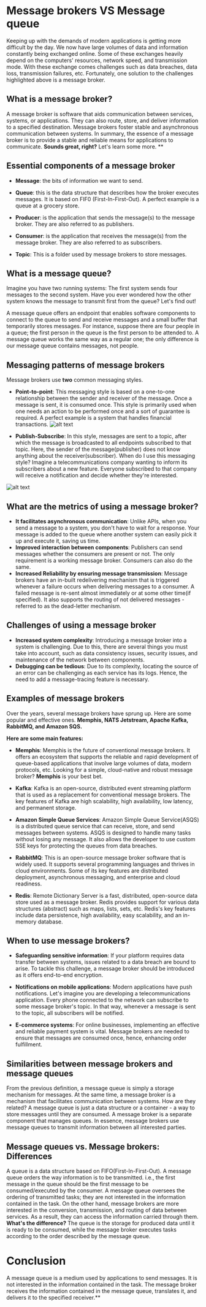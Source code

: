 # Message brokers VS Message queue
Keeping up with the demands of modern applications is getting more difficult by the day. We now have large volumes of data and information constantly being exchanged online. Some of these exchanges heavily depend on the computers' resources, network speed, and transmission mode. With these exchange comes challenges such as data breaches, data loss, transmission failures, etc. Fortunately, one solution to the challenges highlighted above is a message broker.

## What is a message broker?
A message broker is software that aids communication between services, systems, or applications. They can also route, store, and deliver information to a specified destination. Message brokers foster stable and asynchronous communication between systems. In summary, the essence of a message broker is to provide a stable and reliable means for applications to communicate. **Sounds great, right?** Let's learn some more.
**
## Essential components of a message broker
- **Message**: the bits of information we want to send.
- **Queue**: this is the data structure that describes how the broker executes messages. It is based on FIF0 (First-In-First-Out). A perfect example is a queue at a grocery store.
- **Producer**: is the application that sends the message(s) to the message broker. They are also referred to as publishers.
- **Consumer**: is the application that receives the message(s) from the message broker. They are also referred to as subscribers.
  
- **Topic**: This is a folder used by message brokers to store messages.

## What is a message queue?
Imagine you have two running systems: The first system sends four messages to the second system. Have you ever wondered how the other system knows the message to transmit first from the queue? Let's find out!

A message queue offers an endpoint that enables software components to connect to the queue to send and receive messages and a small buffer that temporarily stores messages. For instance, suppose there are four people in a queue; the first person in the queue is the first person to be attended to. A message queue works the same way as a regular one; the only difference is our message queue contains messages, not people.

## Messaging patterns of message brokers
Message brokers use **two** common messaging styles.
- **Point-to-point**: This messaging style is based on a one-to-one relationship between the sender and receiver of the message. Once a message is sent, it is consumed once. This style is primarily used when one needs an action to be performed once and a sort of guarantee is required. A perfect example is a system that handles financial transactions.
![alt text](https://prosper-django-bucket.s3.us-east-2.amazonaws.com/mephis-1.jpg)

  
- **Publish-Subscribe**: In this style, messages are sent to a topic, after which the message is broadcasted to all endpoints subscribed to that topic. Here, the sender of the message(publisher) does not know anything about the receiver(subscriber). When do I use this messaging style? Imagine a telecommunications company wanting to inform its subscribers about a new feature. Everyone subscribed to that company will receive a notification and decide whether they're interested.
  
![alt text](https://prosper-django-bucket.s3.us-east-2.amazonaws.com/memphis-2.jpg)
  
## What are the metrics of using a message broker?
- **It facilitates asynchronous communication**: Unlike APIs, when you send a message to a system, you don't have to wait for a response. Your message is added to the queue where another system can easily pick it up and execute it, saving us time.
- **Improved interaction between components**: Publishers can send messages whether the consumers are present or not. The only requirement is a working message broker. Consumers can also do the same.
- **Increased Reliability by ensuring message transmission**: Message brokers have an in-built redelivering mechanism that is triggered whenever a failure occurs when delivering messages to a consumer. A failed message is re-sent almost immediately or at some other time(if specified). It also supports the routing of not delivered messages - referred to as the dead-letter mechanism.
  
## Challenges of using a message broker
- **Increased system complexity**: Introducing a message broker into a system is challenging. Due to this, there are several things you must take into account, such as data consistency issues, security issues, and maintenance of the network between components.
- **Debugging can be tedious**: Due to its complexity, locating the source of an error can be challenging as each service has its logs. Hence, the need to add a message-tracing feature is necessary.
  
## Examples of message brokers
Over the years, several message brokers have sprung up. Here are some popular and effective ones. **Memphis, NATS Jetstream, Apache Kafka, RabbitMQ, and Amazon SQS.**

**Here are some main features:**
- **Memphis**: Memphis is the future of conventional message brokers. It offers an ecosystem that supports the reliable and rapid development of queue-based applications that involve large volumes of data, modern protocols, etc. Looking for a simple, cloud-native and robust message broker? **Memphis** is your best bet.
  
- **Kafka**: Kafka is an open-source, distributed event streaming platform that is used as a replacement for conventional message brokers. The key features of Kafka are high scalability, high availability, low latency, and permanent storage.
  
- **Amazon Simple Queue Services**: Amazon Simple Queue Service(ASQS) is a distributed queue service that can receive, store, and send messages between systems. ASQS is designed to handle many tasks without losing any message. It also allows the developer to use custom SSE keys for protecting the queues from data breaches.
- **RabbitMQ**: This is an open-source message broker software that is widely used. It supports several programming languages and thrives in cloud environments. Some of its key features are distributed deployment, asynchronous messaging, and enterprise and cloud readiness.
- **Redis**: Remote Dictionary Server is a fast, distributed, open-source data store used as a message broker. Redis provides support for various data structures (abstract) such as maps, lists, sets, etc. Redis's key features include data persistence, high availability, easy scalability, and an in-memory database.
  
## When to use message brokers?
- **Safeguarding sensitive information**: If your platform requires data transfer between systems, issues related to a data breach are bound to arise. To tackle this challenge, a message broker should be introduced as it offers end-to-end encryption.

- **Notifications on mobile applications**: Modern applications have push notifications. Let's imagine you are developing a telecommunications application. Every phone connected to the network can subscribe to some message broker's topic. In that way, whenever a message is sent to the topic, all subscribers will be notified.
- **E-commerce systems**: For online businesses, implementing an effective and reliable payment system is vital. Message brokers are needed to ensure that messages are consumed once, hence, enhancing order fulfillment.
## Similarities between message brokers and message queues
From the previous definition, a message queue is simply a storage mechanism for messages. At the same time, a message broker is a mechanism that facilitates communication between systems. How are they related? A message queue is just a data structure or a container - a way to store messages until they are consumed. A message broker is a separate component that manages queues. In essence, message brokers use message queues to transmit information between all interested parties.

## Message queues vs. Message brokers: Differences
A queue is a data structure based on FIFO(First-In-First-Out). A message queue orders the way information is to be transmitted. i.e., the first message in the queue should be the first message to be consumed/executed by the consumer. A message queue oversees the ordering of transmitted tasks; they are not interested in the information contained in the task. On the other hand, message brokers are more interested in the conversion, transmission, and routing of data between services. As a result, they can access the information carried through them. **What's the difference?** The queue is the storage for produced data until it is ready to be consumed, while the message broker executes tasks according to the order described by the message queue.
# Conclusion
A message queue is a medium used by applications to send messages. It is not interested in the information contained in the task. The message broker receives the information contained in the message queue, translates it, and delivers it to the specified receiver.**